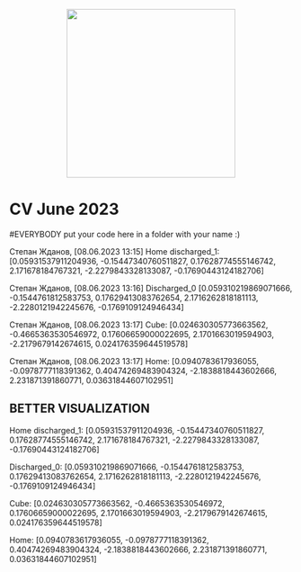 <p align="center">
  <img src="https://github.com/robotx-school/CV-June-2023/assets/55328925/e58269e7-b8c8-47d0-87b2-4d4201da2d61" width="300"/>
</p>

# CV June 2023

#EVERYBODY put your code here in a folder with your name :)

Степан Жданов, [08.06.2023 13:15]
Home discharged_1: [0.05931537911204936, -0.15447340760511827, 0.17628774555146742, 2.171678184767321, -2.2279843328133087, -0.17690443124182706]

Степан Жданов, [08.06.2023 13:16]
Discharged_0 [0.059310219869071666, -0.1544761812583753, 0.17629413083762654, 2.1716262818181113, -2.2280121942245676, -0.1769109124946434]

Степан Жданов, [08.06.2023 13:17]
Cube: [0.024630305773663562, -0.4665363530546972, 0.17606659000022695, 2.1701663019594903, -2.2179679142674615, 0.024176359644519578]

Степан Жданов, [08.06.2023 13:17]
Home: [0.0940783617936055, -0.0978777118391362, 0.40474269483904324, -2.1838818443602666, 2.231871391860771, 0.03631844607102951]






BETTER VISUALIZATION
--------------------



Home discharged_1: 
[0.05931537911204936, 
-0.15447340760511827, 
0.17628774555146742, 
2.171678184767321, 
-2.2279843328133087, 
-0.17690443124182706]




Discharged_0: 
[0.059310219869071666, 
-0.1544761812583753, 
0.17629413083762654, 
2.1716262818181113, 
-2.2280121942245676, 
-0.1769109124946434]





Cube: 
[0.024630305773663562, 
-0.4665363530546972,
0.17606659000022695, 
2.1701663019594903, 
-2.2179679142674615, 
0.024176359644519578]





Home: 
[0.0940783617936055, 
-0.0978777118391362, 
0.40474269483904324, 
-2.1838818443602666, 
2.231871391860771, 
0.03631844607102951]
